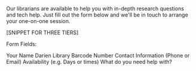 Our librarians are available to help you with in-depth research questions and tech help. Just fill out the form below and we'll be in touch to arrange your one-on-one session.

[SNIPPET FOR THREE TIERS]

Form Fields: 

Your Name
Darien Library Barcode Number
Contact Information (Phone or Email)
Availability (e.g. Days or times)
What do you need help with? 